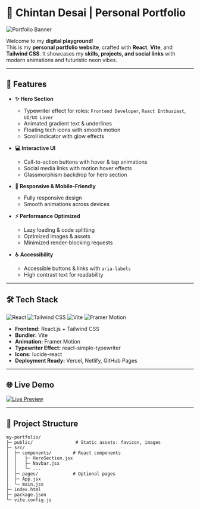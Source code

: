 # 🌌 Chintan Desai | Personal Portfolio

![Portfolio Banner](https://via.placeholder.com/1200x300?text=Chintan+Desai+Portfolio)

Welcome to my **digital playground**!  
This is my **personal portfolio website**, crafted with **React**, **Vite**, and **Tailwind CSS**. It showcases my **skills, projects, and social links** with modern animations and futuristic neon vibes.  

---

## 🚀 Features

- **✨ Hero Section**
  - Typewriter effect for roles: `Frontend Developer`, `React Enthusiast`, `UI/UX Lover`
  - Animated gradient text & underlines
  - Floating tech icons with smooth motion
  - Scroll indicator with glow effects

- **💻 Interactive UI**
  - Call-to-action buttons with hover & tap animations
  - Social media links with motion hover effects
  - Glassmorphism backdrop for hero section

- **📱 Responsive & Mobile-Friendly**
  - Fully responsive design
  - Smooth animations across devices

- **⚡ Performance Optimized**
  - Lazy loading & code splitting
  - Optimized images & assets
  - Minimized render-blocking requests

- **♿ Accessibility**
  - Accessible buttons & links with `aria-labels`
  - High contrast text for readability

---

## 🛠 Tech Stack

![React](https://img.shields.io/badge/React-61DAFB?style=for-the-badge&logo=react&logoColor=white)
![Tailwind CSS](https://img.shields.io/badge/Tailwind_CSS-06B6D4?style=for-the-badge&logo=tailwind-css&logoColor=white)
![Vite](https://img.shields.io/badge/Vite-646CFF?style=for-the-badge&logo=vite&logoColor=white)
![Framer Motion](https://img.shields.io/badge/Framer_Motion-0055FF?style=for-the-badge&logo=framer&logoColor=white)

- **Frontend:** React.js + Tailwind CSS  
- **Bundler:** Vite  
- **Animation:** Framer Motion  
- **Typewriter Effect:** react-simple-typewriter  
- **Icons:** lucide-react  
- **Deployment Ready:** Vercel, Netlify, GitHub Pages  

---

## 🌐 Live Demo

[![Live Preview](https://img.shields.io/badge/Live-Demo-10B981?style=for-the-badge)](https://your-portfolio-link.vercel.app)

---

## 📂 Project Structure

```text
my-portfolio/
├─ public/                # Static assets: favicon, images
├─ src/
│  ├─ components/        # React components
│  │   ├─ HeroSection.jsx
│  │   ├─ Navbar.jsx
│  │   └─ ...
│  ├─ pages/             # Optional pages
│  ├─ App.jsx
│  └─ main.jsx
├─ index.html
├─ package.json
└─ vite.config.js
